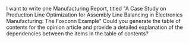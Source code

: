 I want to write one Manufacturing Report, titled "A Case Study on Production Line Optimization for Assembly Line Balancing in Electronics Manufacturing: The Foxconn Example" Could you generate the table of contents for the opinion article and provide a detailed explanation of the dependencies between the items in the table of contents?